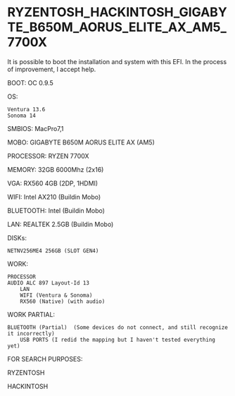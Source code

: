 # RYZENTOSH_HACKINTOSH_GIGABYTE_B650M_AORUS_ELITE_AX_AM5_7700X

It is possible to boot the installation and system with this EFI.
In the process of improvement, I accept help.

BOOT: OC 0.9.5

OS:

	Ventura 13.6
	Sonoma 14

SMBIOS: MacPro7,1

MOBO: GIGABYTE B650M AORUS ELITE AX (AM5)

PROCESSOR: RYZEN 7700X

MEMORY: 32GB 6000Mhz (2x16)

VGA: RX560 4GB (2DP, 1HDMI)

WIFI: Intel AX210 (Buildin Mobo)

BLUETOOTH: Intel (Buildin Mobo)

LAN: REALTEK 2.5GB (Buildin Mobo)

DISKs:

	NETNV256ME4 256GB (SLOT GEN4)

WORK:

	PROCESSOR
	AUDIO ALC 897 Layout-Id 13
    	LAN
    	WIFI (Ventura & Sonoma)
    	RX560 (Native) (with audio)


WORK PARTIAL:

	BLUETOOTH (Partial)  (Some devices do not connect, and still recognize it incorrectly)
    	USB PORTS (I redid the mapping but I haven't tested everything yet)	

FOR SEARCH PURPOSES:

RYZENTOSH

HACKINTOSH